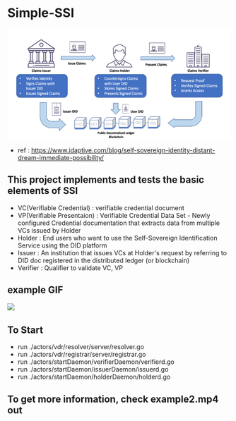 # Simple-SSI

<img src="./ssi-diagram.png" height="250"/>

- ref : https://www.idaptive.com/blog/self-sovereign-identity-distant-dream-immediate-possibility/

## This project implements and tests the basic elements of SSI

- VC(Verifiable Credential) : verifiable credential document
- VP(Verifiable Presentaion) : Verifiable Credential Data Set - Newly configured Credential documentation that extracts data from multiple VCs issued by Holder
- Holder : End users who want to use the Self-Sovereign Identification Service using the DID platform
- Issuer : An institution that issues VCs at Holder's request by referring to DID doc registered in the distributed ledger (or blockchain)
- Verifier : Qualifier to validate VC, VP

## example GIF

<img src="./example.gif" height="700" weight="1000"/>

## To Start

- run ./actors/vdr/resolver/server/resolver.go
- run ./actors/vdr/registrar/server/registrar.go
- run ./actors/startDaemon/verifierDaemon/verifierd.go
- run ./actors/startDaemon/issuerDaemon/issuerd.go
- run ./actors/startDaemon/holderDaemon/holderd.go

## To get more information, check example2.mp4 out

